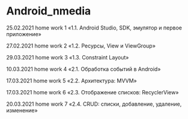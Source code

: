 # Android_nmedia
25.02.2021 home work 1 «1.1. Android Studio, SDK, эмулятор и первое приложение»

27.02.2021 home work 2 «1.2. Ресурсы, View и ViewGroup»

29.03.2021 home work 3 «1.3. Constraint Layout»

10.03.2021 home work 4 «2.1. Обработка событий в Android»

17.03.2021 home work 5 «2.2. Архитектура: MVVM»

17.03.2021 home work 6 «2.3. Отображение списков: RecyclerView»

20.03.2021 home work 7 «2.4. CRUD: списки, добавление, удаление, изменение»
